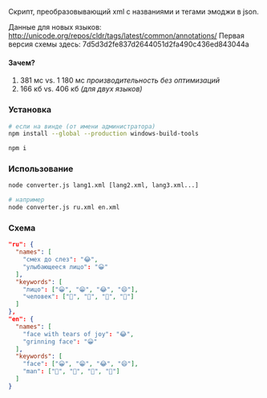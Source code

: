 Скрипт, преобразовывающий xml с названиями и тегами эмоджи в json.

Данные для новых языков: http://unicode.org/repos/cldr/tags/latest/common/annotations/
Первая версия схемы здесь: 7d5d3d2fe837d2644051d2fa490c436ed843044a

#### Зачем?
1) 381 мс vs. 1 180 мс *производительность без оптимизаций*
2) 166 кб vs. 406 кб *(для двух языков)*

### Установка
```bash
# если на винде (от имени администратора)
npm install --global --production windows-build-tools

npm i
```

### Использование
```bash
node converter.js lang1.xml [lang2.xml, lang3.xml...]

# например
node converter.js ru.xml en.xml
```

### Схема
```json
"ru": {
  "names": [
    "смех до слез": "😂",
    "улыбающееся лицо": "😀"
  ],
  "keywords": [
    "лицо": ["😀", "😁", "😂", "😄"],
    "человек": ["👨", "👩", "👴", "👮"]
  ]
},
"en": {
  "names": [
    "face with tears of joy": "😂",
    "grinning face": "😀"
  ],
  "keywords": [
    "face": ["😀", "😁", "😂", "😄"],
    "man": ["👨", "👩", "👴", "👮"]
  ]
}
```